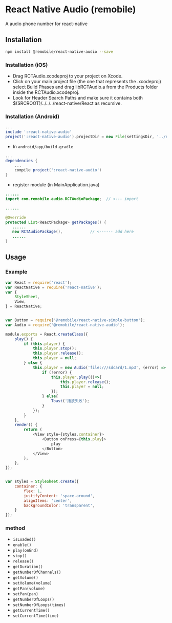 # React Native Audio (remobile)
A audio phone number for react-native

## Installation
```sh
npm install @remobile/react-native-audio --save
```
### Installation (iOS)
* Drag RCTAudio.xcodeproj to your project on Xcode.
* Click on your main project file (the one that represents the .xcodeproj) select Build Phases and drag libRCTAudio.a from the Products folder inside the RCTAudio.xcodeproj.
* Look for Header Search Paths and make sure it contains both $(SRCROOT)/../../../react-native/React as recursive.

### Installation (Android)
```gradle
...
include ':react-native-audio'
project(':react-native-audio').projectDir = new File(settingsDir, '../node_modules/@remobile/react-native-audio/android')
```

* In `android/app/build.gradle`

```gradle
...
dependencies {
    ...
    compile project(':react-native-audio')
}
```

* register module (in MainApplication.java)

```java
......
import com.remobile.audio.RCTAudioPackage;  // <--- import

......

@Override
protected List<ReactPackage> getPackages() {
   ......
   new RCTAudioPackage(),            // <------ add here
   ......
}

```

## Usage

### Example
```js
var React = require('react');
var ReactNative = require('react-native');
var {
    StyleSheet,
    View,
} = ReactNative;


var Button = require('@remobile/react-native-simple-button');
var Audio = require('@remobile/react-native-audio');

module.exports = React.createClass({
    play() {
        if (this.player) {
            this.player.stop();
            this.player.release();
            this.player = null;
        } else {
            this.player = new Audio('file:///sdcard/1.mp3', (error) => {
                if (!error) {
                    this.player.play(()=>{
                        this.player.release();
                        this.player = null;
                    });
                } else{
                    Toast('播放失败');
                }
            });
        }
    },
    render() {
        return (
            <View style={styles.container}>
                <Button onPress={this.play}>
                    play
                </Button>
            </View>
        );
    },
});


var styles = StyleSheet.create({
    container: {
        flex: 1,
        justifyContent: 'space-around',
        alignItems: 'center',
        backgroundColor: 'transparent',
    }
});
```

### method
- `isLoaded()`
- `enable()`
- `play(onEnd)`
- `stop()`
- `release()`
- `getDuration()`
- `getNumberOfChannels()`
- `getVolume()`
- `setVolume(volume)`
- `getPan(volume)`
- `setPan(pan)`
- `getNumberOfLoops()`
- `setNumberOfLoops(times)`
- `getCurrentTime()`
- `setCurrentTime(time)`
